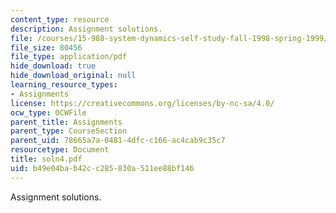 ```yaml
---
content_type: resource
description: Assignment solutions.
file: /courses/15-988-system-dynamics-self-study-fall-1998-spring-1999/b49e04bab42cc285830a511ee88bf146_soln4.pdf
file_size: 80456
file_type: application/pdf
hide_download: true
hide_download_original: null
learning_resource_types:
- Assignments
license: https://creativecommons.org/licenses/by-nc-sa/4.0/
ocw_type: OCWFile
parent_title: Assignments
parent_type: CourseSection
parent_uid: 78665a7a-0481-4dfc-c166-ac4cab9c35c7
resourcetype: Document
title: soln4.pdf
uid: b49e04ba-b42c-c285-830a-511ee88bf146
---
```

Assignment solutions.